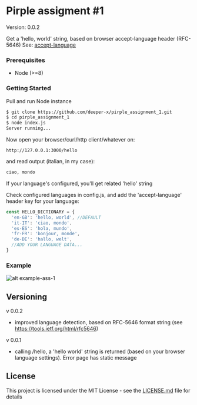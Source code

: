 # Pirple assigment #1

Version: 0.0.2

Get a 'hello, world' string, based on browser accept-language header (RFC-5646)
See: [accept-language](https://developer.mozilla.org/en-US/docs/Web/HTTP/Headers/Accept-Language)


### Prerequisites

* Node (>=8)

### Getting Started

Pull and run Node instance
```bash
$ git clone https://github.com/deeper-x/pirple_assignment_1.git
$ cd pirple_assignment_1
$ node index.js
Server running...

```

Now open your browser/curl/http client/whatever on:
```
http://127.0.0.1:3000/hello
```

and read output (italian, in my case):
```bash
ciao, mondo
```
If your language's configured, you'll get related 'hello' string

Check configured languages in config.js, and add the 'accept-language' header key for your language:
```javascript
const HELLO_DICTIONARY = {
  'en-GB': 'hello, world', //DEFAULT
  'it-IT': 'ciao, mondo',
  'es-ES': 'hola, mundo',
  'fr-FR': 'bonjour, monde',
  'de-DE': 'hallo, welt',
  //ADD YOUR LANGUAGE DATA...
}
```


### Example
![alt example-ass-1](https://preview.ibb.co/mSg7qf/pirple.png)


## Versioning
v 0.0.2
* improved language detection, based on RFC-5646 format string (see https://tools.ietf.org/html/rfc5646)

v 0.0.1
* calling /hello, a 'hello world' string is returned (based on your browser language settings). Error page has static message


## License

This project is licensed under the MIT License - see the [LICENSE.md](LICENSE.md) file for details
